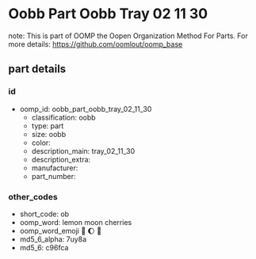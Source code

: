 # Oobb Part Oobb Tray 02 11 30  

note: This is part of OOMP the Oopen Organization Method For Parts. For more details: https://github.com/oomlout/oomp_base

##  part details





### id
* oomp_id: oobb_part_oobb_tray_02_11_30
  * classification: oobb
  * type: part
  * size: oobb
  * color: 
  * description_main: tray_02_11_30
  * description_extra: 
  * manufacturer: 
  * part_number: 

### other_codes
* short_code: ob
* oomp_word: lemon moon cherries
* oomp_word_emoji :lemon: :moon: :cherries:
* md5_6_alpha: 7uy8a
* md5_6: c96fca